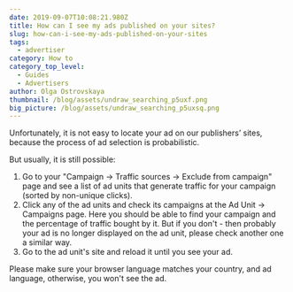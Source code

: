 ```yaml
---
date: 2019-09-07T10:08:21.980Z
title: How can I see my ads published on your sites?
slug: how-can-i-see-my-ads-published-on-your-sites
tags:
  - advertiser
category: How to
category_top_level:
  - Guides
  - Advertisers
author: Olga Ostrovskaya
thumbnail: /blog/assets/undraw_searching_p5uxf.png
big_picture: /blog/assets/undraw_searching_p5uxsq.png
---
```

Unfortunately, it is not easy to locate your ad on our publishers’ sites, because the process of ad selection is probabilistic.


But usually, it is still possible:

1. Go to your "Campaign -> Traffic sources -> Exclude from campaign" page and see a list of ad units that generate traffic for your campaign (sorted by non-unique clicks).
2. Сlick any of the ad units and check its campaigns at the Ad Unit -> Campaigns page. Here you should be able to find your campaign and the percentage of traffic bought by it. But if you don't - then probably your ad is no longer displayed on the ad unit, please check another one a similar way.
3. Go to the ad unit's site and reload it until you see your ad.


Please make sure your browser language matches your country, and ad language, otherwise, you won't see the ad.
